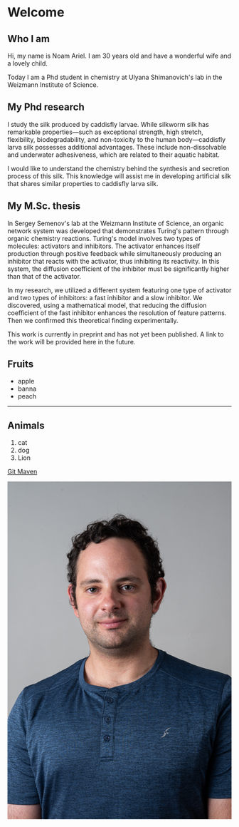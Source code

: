 # Welcome

## Who I am
Hi, my name is Noam Ariel. I am 30 years old and have a wonderful wife and a lovely child.

Today I am a Phd student in chemistry at Ulyana Shimanovich's lab in the Weizmann Institute of Science.

## My Phd research
I study the silk produced by caddisfly larvae. While silkworm silk has remarkable properties—such as exceptional strength, high stretch, flexibility, biodegradability, and non-toxicity to the human body—caddisfly larva silk possesses additional advantages. These include non-dissolvable and underwater adhesiveness, which are related to their aquatic habitat.

I would like to understand the chemistry behind the synthesis and secretion process of this silk. This knowledge will assist me in developing artificial silk that shares similar properties to caddisfly larva silk.

## My M.Sc. thesis
In Sergey Semenov's lab at the Weizmann Institute of Science, an organic network system was developed that demonstrates Turing's pattern through organic chemistry reactions. Turing's model involves two types of molecules: activators and inhibitors. The activator enhances itself production through positive feedback while simultaneously producing an inhibitor that reacts with the activator, thus inhibiting its reactivity. In this system, the diffusion coefficient of the inhibitor must be significantly higher than that of the activator.

In my research, we utilized a different system featuring one type of activator and two types of inhibitors: a fast inhibitor and a slow inhibitor. We discovered, using a mathematical model, that reducing the diffusion coefficient of the fast inhibitor enhances the resolution of feature patterns. Then we confirmed this theoretical finding experimentally. 

This work is currently in preprint and has not yet been published. A link to the work will be provided here in the future.


## Fruits
* apple
* banna
* peach

---

## Animals
1. cat
1. dog
1. Lion


[Git Maven](https://github.github.com/gfm/)


![Dolphine are adorable](izme-photo.jpg)

